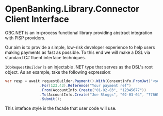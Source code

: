 # OpenBanking.Library.Connector Client Interface

OBC.NET is an in-process functional library providing abstract integration with PISP providers. 

Our aim is to provide a simple, low-risk developer experience to help users making payments as fast as possible.
To this end we will make a DSL via standard C# fluent interface techniques.

```IObRequestBuilder``` is an injectable .NET type that serves as the DSL's root object. As an example, take the following expression:

```csharp
var resp = await requestBuilder.Payment().With(ConsentInfo.FromJwt("<some jwt>"))
                .For(123.43).Reference("Your payment ref")
                .From(AccountInfo.Create("01-02-03", "12345677"))
                .To(AccountInfo.Create("Joe Bloggs", "02-03-04", "77665544"))
                .Submit();
```

This inteface style is the facade that user code will use. 

